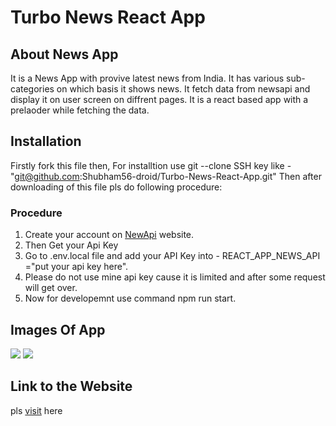 # Turbo News React App
<h2>About News App</h2>
<p>It is a News App with provive latest news from India. It has various sub-categories on which basis it shows news. It fetch data from newsapi and display it on user screen on diffrent pages. It is a react based app with a prelaoder while fetching the data.</p>

## Installation
Firstly fork this file then,
For installtion use git --clone SSH key like - "git@github.com:Shubham56-droid/Turbo-News-React-App.git"
Then after downloading of this file pls do following procedure:

### Procedure
1. Create your account on <a href="https://newsapi.org/">NewApi</a> website.
2. Then Get your Api Key
3. Go to .env.local file and add your API Key into - REACT_APP_NEWS_API ="put your api key here".
4. Please do not use mine api key cause it is limited and after some request will get over.
5. Now for developemnt use command npm run start.

## Images Of App
<img src="./images/" />
<img src="./images/" />

## Link to the Website
pls <a href="">visit</a> here 

